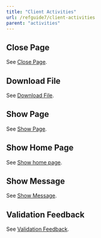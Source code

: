 ```yaml
---
title: "Client Activities"
url: /refguide7/client-activities
parent: "activities"
---
```


## Close Page

See [Close Page](close-page).

## Download File

See [Download File](download-file).

## Show Page

See [Show Page](show-page).

## Show Home Page

See [Show home page](show-home-page).

## Show Message

See [Show Message](show-message).

## Validation Feedback

See [Validation Feedback](validation-feedback).
